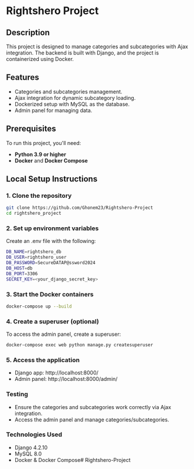 # Rightshero Project

## Description
This project is designed to manage categories and subcategories with Ajax integration. The backend is built with Django, and the project is containerized using Docker.

## Features
- Categories and subcategories management.
- Ajax integration for dynamic subcategory loading.
- Dockerized setup with MySQL as the database.
- Admin panel for managing data.

## Prerequisites
To run this project, you'll need:
- **Python 3.9 or higher**
- **Docker** and **Docker Compose**

## Local Setup Instructions

### 1. Clone the repository
```bash
git clone https://github.com/Ghonem23/Rightshero-Project
cd rightshero_project
```

### 2. Set up environment variables
Create an .env file with the following:
```bash
DB_NAME=rightshero_db
DB_USER=rightshero_user
DB_PASSWORD=SecureDATAP@ssword2024
DB_HOST=db
DB_PORT=3306
SECRET_KEY=<your_django_secret_key>
```

### 3. Start the Docker containers
```bash
docker-compose up --build
```

### 4. Create a superuser (optional)
To access the admin panel, create a superuser:
```bash
docker-compose exec web python manage.py createsuperuser
```

### 5. Access the application
- Django app: http://localhost:8000/
- Admin panel: http://localhost:8000/admin/

### Testing
- Ensure the categories and subcategories work correctly via Ajax integration.
- Access the admin panel and manage categories/subcategories.

### Technologies Used
- Django 4.2.10
- MySQL 8.0
- Docker & Docker Compose# Rightshero-Project

